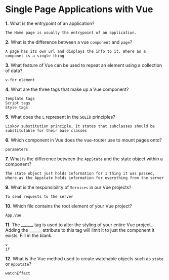 # Single Page Applications with Vue

**1.** What is the entrypoint of an application?
<!-- enter you answer in the space below -->
```
The Home page is usually the entrypoint of an application. 
```
**2.** What is the difference between a vue `component` and `page`?
<!-- enter you answer in the space below -->
```
A page has its own url and displays the info to it. Where as a componet is a single thing

```
**3.** What feature of Vue can be used to repeat an element using a collection of data?
<!-- enter you answer in the space below -->
```
v-for element
```
**4.** What are the three tags that make up a Vue component?
<!-- enter you answer in the space below -->
```
Template tags
Script tags
Style tags 
```
**5.** What does the `L` represent in the `SOLID` principles?
<!-- enter you answer in the space below -->
```
Liskov substitution principle, It states that subclasses should be substitutable for their base classes
```
**6.** Which component in Vue does the vue-router use to mount pages onto?
<!-- enter you answer in the space below -->
```
parameters
```
**7.** What is the difference between the `AppState` and the state object within a component?
<!-- enter you answer in the space below -->
```
The state object just holds information for 1 thing it was passed, where as the Appstate holds information for everything from the server
```
**9.** What is the responsibility of `Services` in our Vue projects?
<!-- enter you answer in the space below -->
```
To send requests to the server
```
**10.** Which file contains the root element of your Vue project?
<!-- enter you answer in the space below -->
```
App.Vue
```
**11.** The ______ tag is used to alter the styling of your entire Vue project.  Adding the ______ attribute to this tag will limit it to just the component it exists.  Fill in the blank.
<!-- enter you answer in the space below -->
```
v
if
```
**12.** What is the Vue method used to create watchable objects such as `state` or `AppState`?
<!-- enter you answer in the space below -->
```
watchEffect
```